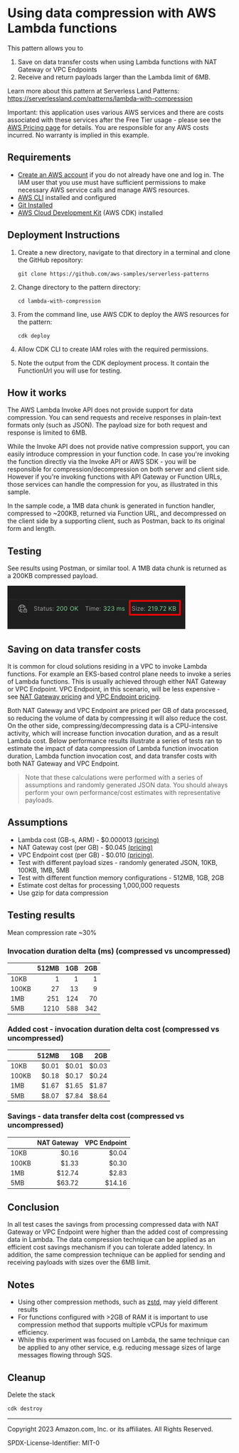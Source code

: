 # Using data compression with AWS Lambda functions

This pattern allows you to 
1. Save on data transfer costs when using Lambda functions with NAT Gateway or VPC Endpoints
2. Receive and return payloads larger than the Lambda limit of 6MB. 

Learn more about this pattern at Serverless Land Patterns: https://serverlessland.com/patterns/lambda-with-compression

Important: this application uses various AWS services and there are costs associated with these services after the Free Tier usage - please see the [AWS Pricing page](https://aws.amazon.com/pricing/) for details. You are responsible for any AWS costs incurred. No warranty is implied in this example.

## Requirements

* [Create an AWS account](https://portal.aws.amazon.com/gp/aws/developer/registration/index.html) if you do not already have one and log in. The IAM user that you use must have sufficient permissions to make necessary AWS service calls and manage AWS resources.
* [AWS CLI](https://docs.aws.amazon.com/cli/latest/userguide/install-cliv2.html) installed and configured
* [Git Installed](https://git-scm.com/book/en/v2/Getting-Started-Installing-Git)
* [AWS Cloud Development Kit](https://aws.amazon.com/cdk/) (AWS CDK) installed

## Deployment Instructions

1. Create a new directory, navigate to that directory in a terminal and clone the GitHub repository:
    ``` 
    git clone https://github.com/aws-samples/serverless-patterns
    ```
1. Change directory to the pattern directory:
    ```
    cd lambda-with-compression
    ```
2. From the command line, use AWS CDK to deploy the AWS resources for the pattern:
    ```
    cdk deploy
    ```
3. Allow CDK CLI to create IAM roles with the required permissions.

4. Note the output from the CDK deployment process. It contain the FunctionUrl you will use for testing.

## How it works

The AWS Lambda Invoke API does not provide support for data compression. You can send requests and receive responses in plain-text formats only (such as JSON). The payload size for both request and response is limited to 6MB. 

While the Invoke API does not provide native compression support, you can easily introduce compression in your function code. In case you're invoking the function directly via the Invoke API or AWS SDK - you will be responsible for compression/decompression on both server and client side. However if you're invoking functions with API Gateway or Function URLs, those services can handle the compression for you, as illustrated in this sample. 

In the sample code, a 1MB data chunk is generated in function handler, compressed to ~200KB, returned via Function URL, and decompressed on the client side by a supporting client, such as Postman, back to its original form and length. 

## Testing

See results using Postman, or similar tool. A 1MB data chunk is returned as a 200KB compressed payload. 

![](postmanresult.png)

## Saving on data transfer costs

It is common for cloud solutions residing in a VPC to invoke Lambda functions. For example an EKS-based control plane needs to invoke a series of Lambda functions. This is usually achieved through either NAT Gateway or VPC Endpoint. VPC Endpoint, in this scenario, will be less expensive - see [NAT Gateway pricing](https://aws.amazon.com/vpc/pricing/) and [VPC Endpoint pricing](https://aws.amazon.com/privatelink/pricing/).

Both NAT Gateway and VPC Endpoint are priced per GB of data processed, so reducing the volume of data by compressing it will also reduce the cost. On the other side, compressing/decompressing data is a CPU-intensive activity, which will increase function invocation duration, and as a result Lambda cost. Below performance results illustrate a series of tests ran to estimate the impact of data compression of Lambda function invocation duration, Lambda function invocation cost, and data transfer costs with both NAT Gateway and VPC Endpoint. 

> Note that these calculations were performed with a series of assumptions and randomly generated JSON data. You should always perform your own performance/cost estimates with representative payloads. 

## Assumptions

* Lambda cost (GB-s, ARM) - $0.000013 [(pricing)](https://aws.amazon.com/lambda/pricing/)
* NAT Gateway cost (per GB) - $0.045 [(pricing)](https://aws.amazon.com/vpc/pricing/)
* VPC Endpoint cost (per GB) - $0.010 [(pricing)](https://aws.amazon.com/privatelink/pricing/).
* Test with different payload sizes - randomly generated JSON, 10KB, 100KB, 1MB, 5MB
* Test with different function memory configurations - 512MB, 1GB, 2GB
* Estimate cost deltas for processing 1,000,000 requests
* Use gzip for data compression 

## Testing results

Mean compression rate ~30%

### Invocation duration delta (ms) (compressed vs uncompressed)

|       | 512MB | 1GB | 2GB |
| ----- | ----: | --: | --: |
| 10KB  | 1     | 1   | 1   |
| 100KB | 27    | 13  | 9   |
| 1MB   | 251   | 124 | 70  |
| 5MB   | 1210  | 588 | 342 |

### Added cost - invocation duration delta cost (compressed vs uncompressed)

|       | 512MB | 1GB   | 2GB   |
| ----- | ----: | ----: | ----: |
| 10KB  | $0.01 | $0.01 | $0.03 |
| 100KB | $0.18 | $0.17 | $0.24 |
| 1MB   | $1.67 | $1.65 | $1.87 |
| 5MB   | $8.07 | $7.84 | $8.64 |

### Savings - data transfer delta cost (compressed vs uncompressed)

|       | NAT Gateway | VPC Endpoint |
| ----- | ----------: | -----------: |
| 10KB  | $0.16       | $0.04        |
| 100KB | $1.33       | $0.30        |
| 1MB   | $12.74      | $2.83        |
| 5MB   | $63.72      | $14.16       |

## Conclusion

In all test cases the savings from processing compressed data with NAT Gateway or VPC Endpoint were higher than the added cost of compressing data in Lambda. The data compression technique can be applied as an efficient cost savings mechanism if you can tolerate added latency. In addition, the same compression technique can be applied for sending and receiving payloads with sizes over the 6MB limit. 

## Notes

* Using other compression methods, such as [zstd](https://facebook.github.io/zstd/), may yield different results
* For functions configured with >2GB of RAM it is important to use compression method that supports multiple vCPUs for maximum efficiency. 
* While this experiment was focused on Lambda, the same technique can be applied to any other service, e.g. reducing message sizes of large messages flowing through SQS. 

## Cleanup
 
Delete the stack

```bash
cdk destroy
```
----
Copyright 2023 Amazon.com, Inc. or its affiliates. All Rights Reserved.

SPDX-License-Identifier: MIT-0